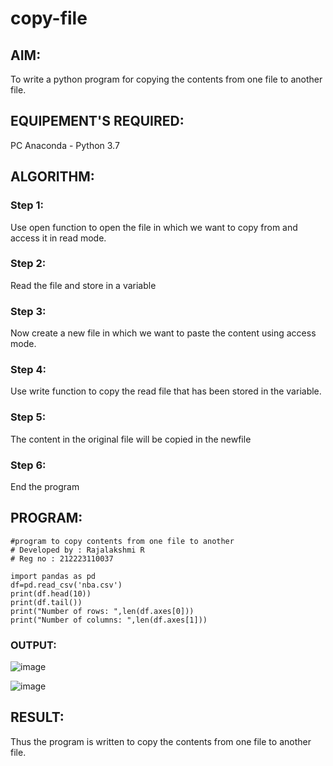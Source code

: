 # copy-file
## AIM:
To write a python program for copying the contents from one file to another file.

## EQUIPEMENT'S REQUIRED: 
PC
Anaconda - Python 3.7

## ALGORITHM: 
### Step 1:
Use open function to open the file in which we want to copy from and access it in read mode.

### Step 2: 
Read the file and store in a variable

### Step 3: 
Now create a new file in which we want to paste the content using access mode.

### Step 4:  
Use write function to copy the read file that has been stored in the variable.

### Step 5: 
The content in the original file will be copied in the newfile

### Step 6: 
End the program

## PROGRAM:
```
#program to copy contents from one file to another
# Developed by : Rajalakshmi R
# Reg no : 212223110037

import pandas as pd
df=pd.read_csv('nba.csv')
print(df.head(10))
print(df.tail())
print("Number of rows: ",len(df.axes[0]))
print("Number of columns: ",len(df.axes[1]))

```


### OUTPUT:
![image](https://github.com/Raji1009/copy-file/assets/89059861/0b50ff58-a1e8-461d-95a6-4ab7ab38d9ac)

![image](https://github.com/Raji1009/copy-file/assets/89059861/2a7f6c8a-25a7-492e-bd9f-fce266738722)


## RESULT:
Thus the program is written to copy the contents from one file to another file.
